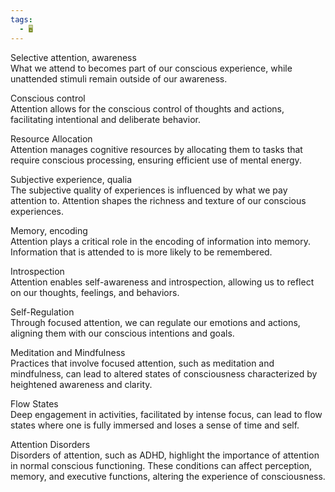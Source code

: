 ```yaml
---
tags:
  - 🖥️
---
```


Selective attention, awareness  
	What we attend to becomes part of our conscious experience, while unattended stimuli remain outside of our awareness.  

Conscious control  
	Attention allows for the conscious control of thoughts and actions, facilitating intentional and deliberate behavior.  

Resource Allocation  
	Attention manages cognitive resources by allocating them to tasks that require conscious processing, ensuring efficient use of mental energy.  

Subjective experience, qualia  
	The subjective quality of experiences is influenced by what we pay attention to. Attention shapes the richness and texture of our conscious experiences.  

Memory, encoding  
	Attention plays a critical role in the encoding of information into memory. Information that is attended to is more likely to be remembered.  

Introspection  
	Attention enables self-awareness and introspection, allowing us to reflect on our thoughts, feelings, and behaviors.  

Self-Regulation  
	Through focused attention, we can regulate our emotions and actions, aligning them with our conscious intentions and goals.  

Meditation and Mindfulness  
	Practices that involve focused attention, such as meditation and mindfulness, can lead to altered states of consciousness characterized by heightened awareness and clarity.  

Flow States  
	Deep engagement in activities, facilitated by intense focus, can lead to flow states where one is fully immersed and loses a sense of time and self.  

Attention Disorders  
	Disorders of attention, such as ADHD, highlight the importance of attention in normal conscious functioning. These conditions can affect perception, memory, and executive functions, altering the experience of consciousness.  

